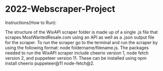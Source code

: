 # 2022-Webscraper-Project

Instructions(How to Run): 

The structure of the WixAPI scraper folder is made up of a single .js file that scrapes MostWantedResale.com using an API as well as a .json output file for the scraper. To run the scraper go to the terminal and run the scraper by using the following format: node foldername/filename.js. The packages needed to run the WixAPI scraper include cheerio version 1, node fetch version 2, and puppeteer version 11. These can be installed using npm install cheerio puppeteer@11 node-fetch@2.
